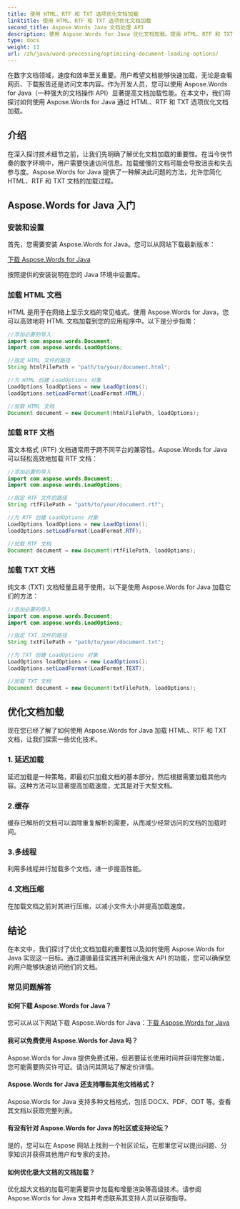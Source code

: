 ```yaml
---
title: 使用 HTML、RTF 和 TXT 选项优化文档加载
linktitle: 使用 HTML、RTF 和 TXT 选项优化文档加载
second_title: Aspose.Words Java 文档处理 API
description: 使用 Aspose.Words for Java 优化文档加载。提高 HTML、RTF 和 TXT 文件的速度和效率。立即提升用户体验！
type: docs
weight: 11
url: /zh/java/word-processing/optimizing-document-loading-options/
---
```


在数字文档领域，速度和效率至关重要。用户希望文档能够快速加载，无论是查看网页、下载报告还是访问文本内容。作为开发人员，您可以使用 Aspose.Words for Java（一种强大的文档操作 API）显著提高文档加载性能。在本文中，我们将探讨如何使用 Aspose.Words for Java 通过 HTML、RTF 和 TXT 选项优化文档加载。

## 介绍

在深入探讨技术细节之前，让我们先明确了解优化文档加载的重要性。在当今快节奏的数字环境中，用户需要快速访问信息。加载缓慢的文档可能会导致沮丧和失去参与度。Aspose.Words for Java 提供了一种解决此问题的方法，允许您简化 HTML、RTF 和 TXT 文档的加载过程。

## Aspose.Words for Java 入门

### 安装和设置

首先，您需要安装 Aspose.Words for Java。您可以从网站下载最新版本：

[下载 Aspose.Words for Java](https://releases.aspose.com/words/java/)

按照提供的安装说明在您的 Java 环境中设置库。

### 加载 HTML 文档

HTML 是用于在网络上显示文档的常见格式。使用 Aspose.Words for Java，您可以高效地将 HTML 文档加载到您的应用程序中。以下是分步指南：

```java
//添加必要的导入
import com.aspose.words.Document;
import com.aspose.words.LoadOptions;

//指定 HTML 文件的路径
String htmlFilePath = "path/to/your/document.html";

//为 HTML 创建 LoadOptions 对象
LoadOptions loadOptions = new LoadOptions();
loadOptions.setLoadFormat(LoadFormat.HTML);

//加载 HTML 文档
Document document = new Document(htmlFilePath, loadOptions);
```

### 加载 RTF 文档

富文本格式 (RTF) 文档通常用于跨不同平台的兼容性。Aspose.Words for Java 可以轻松高效地加载 RTF 文档：

```java
//添加必要的导入
import com.aspose.words.Document;
import com.aspose.words.LoadOptions;

//指定 RTF 文件的路径
String rtfFilePath = "path/to/your/document.rtf";

//为 RTF 创建 LoadOptions 对象
LoadOptions loadOptions = new LoadOptions();
loadOptions.setLoadFormat(LoadFormat.RTF);

//加载 RTF 文档
Document document = new Document(rtfFilePath, loadOptions);
```

### 加载 TXT 文档

纯文本 (TXT) 文档轻量且易于使用。以下是使用 Aspose.Words for Java 加载它们的方法：

```java
//添加必要的导入
import com.aspose.words.Document;
import com.aspose.words.LoadOptions;

//指定 TXT 文件的路径
String txtFilePath = "path/to/your/document.txt";

//为 TXT 创建 LoadOptions 对象
LoadOptions loadOptions = new LoadOptions();
loadOptions.setLoadFormat(LoadFormat.TEXT);

//加载 TXT 文档
Document document = new Document(txtFilePath, loadOptions);
```

## 优化文档加载

现在您已经了解了如何使用 Aspose.Words for Java 加载 HTML、RTF 和 TXT 文档，让我们探索一些优化技术。

### 1. 延迟加载

延迟加载是一种策略，即最初只加载文档的基本部分，然后根据需要加载其他内容。这种方法可以显著提高加载速度，尤其是对于大型文档。

### 2.缓存

缓存已解析的文档可以消除重复解析的需要，从而减少经常访问的文档的加载时间。

### 3.多线程

利用多线程并行加载多个文档，进一步提高性能。

### 4.文档压缩

在加载文档之前对其进行压缩，以减小文件大小并提高加载速度。

## 结论

在本文中，我们探讨了优化文档加载的重要性以及如何使用 Aspose.Words for Java 实现这一目标。通过遵循最佳实践并利用此强大 API 的功能，您可以确保您的用户能够快速访问他们的文档。

### 常见问题解答

#### 如何下载 Aspose.Words for Java？

您可以从以下网站下载 Aspose.Words for Java：[下载 Aspose.Words for Java](https://releases.aspose.com/words/java/)

#### 我可以免费使用 Aspose.Words for Java 吗？

Aspose.Words for Java 提供免费试用，但若要延长使用时间并获得完整功能，您可能需要购买许可证。请访问其网站了解定价详情。

#### Aspose.Words for Java 还支持哪些其他文档格式？

Aspose.Words for Java 支持多种文档格式，包括 DOCX、PDF、ODT 等。查看其文档以获取完整列表。

#### 有没有针对 Aspose.Words for Java 的社区或支持论坛？

是的，您可以在 Aspose 网站上找到一个社区论坛，在那里您可以提出问题、分享知识并获得其他用户和专家的支持。

#### 如何优化极大文档的文档加载？

优化超大文档的加载可能需要异步加载和增量渲染等高级技术。请参阅 Aspose.Words for Java 文档并考虑联系其支持人员以获取指导。